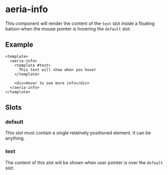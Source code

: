 # aeria-info

This component will render the content of the `text` slot inside a floating baloon when the mouse pointer is hovering the `default` slot.

## Example

```vue
<template>
  <aeria-info>
    <template #text>
      This text will show when you hover
    </template>

    <div>Hover to see more info</div>
  </aeria-info>
</template>
```

## Slots

### default

This slot must contain a single relatively positioned element. It can be anything.

### text

The content of this slot will be shown when user pointer is over the `default` slot.


